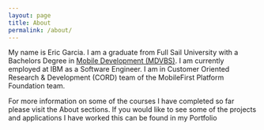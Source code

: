 ```yaml
---
layout: page
title: About
permalink: /about/
---
```


My name is Eric Garcia. I am a graduate from Full Sail University with a Bachelors Degree in [Mobile Development (MDVBS)](https://www.fullsail.edu/degrees/mobile-development-bachelor).  I am currently employed at IBM as a Software Engineer.  I am in Customer Oriented Research  & Development (CORD) team of the MobileFirst Platform Foundation team.

<!-- Need to add links to about and portfolio sections -->
For more information on some of the courses I have completed so far please visit the About sections. If you would like to see some of the projects and applications I have worked this can be found in my Portfolio

